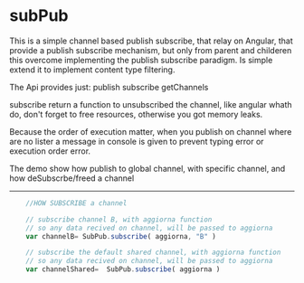 # subPub

This is a simple channel based publish subscribe, that relay on Angular, 
that provide a publish subscribe mechanism, but only from parent and childeren 
this overcome implementing the publish subscribe paradigm.
Is simple extend it to implement content type filtering.


The Api provides just:
publish 
subscribe
getChannels

subscribe return a function to unsubscribed the channel, like angular whath do,
don't forget to free resources, otherwise you got memory leaks.

Because the order of execution matter, when you publish on channel where are no lister
a message in console is given to prevent typing error or execution order error.

The demo show how publish to global channel, with specific channel, 
and how deSubscrbe/freed a channel


-------

```javascript
	//HOW SUBSCRIBE a channel

	// subscribe channel B, with aggiorna function
	// so any data recived on channel, will be passed to aggiorna
	var channelB= SubPub.subscribe( aggiorna, "B" )

	// subscribe the default shared channel, with aggiorna function
	// so any data recived on channel, will be passed to aggiorna
	var channelShared=  SubPub.subscribe( aggiorna )
```